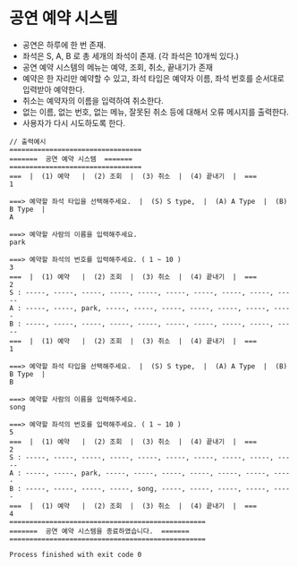 # 공연 예약 시스템
* 공연은 하루에 한 번 존재.
* 좌석은 S, A, B 로 총 세개의 좌석이 존재. (각 좌석은 10개씩 있다.)
* 공연 예약 시스템의 메뉴는 예약, 조회, 취소, 끝내기가 존재
* 예약은 한 자리만 예약할 수 있고, 좌석 타입은 예약자 이름, 좌석 번호를 순서대로 입력받아 예약한다.
* 취소는 예약자의 이름을 입력하여 취소한다.
* 없는 이름, 없는 번호, 없는 메뉴, 잘못된 취소 등에 대해서 오류 메시지를 출력한다.
* 사용자가 다시 시도하도록 한다. 

```
// 출력예시
=================================
=======  공연 예약 시스템  =======
=================================
===  |  (1) 예약   |  (2) 조회  |  (3) 취소  |  (4) 끝내기  |  ===
1

===> 예약할 좌석 타입을 선택해주세요.  |  (S) S type,  |  (A) A Type  |  (B) B Type  |
A

===> 예약할 사람의 이름을 입력해주세요.
park

===> 예약할 좌석의 번호를 입력해주세요. ( 1 ~ 10 )
3
===  |  (1) 예약   |  (2) 조회  |  (3) 취소  |  (4) 끝내기  |  ===
2
S : -----, -----, -----, -----, -----, -----, -----, -----, -----, -----
A : -----, -----, park, -----, -----, -----, -----, -----, -----, -----
B : -----, -----, -----, -----, -----, -----, -----, -----, -----, -----
===  |  (1) 예약   |  (2) 조회  |  (3) 취소  |  (4) 끝내기  |  ===
1

===> 예약할 좌석 타입을 선택해주세요.  |  (S) S type,  |  (A) A Type  |  (B) B Type  |
B

===> 예약할 사람의 이름을 입력해주세요.
song

===> 예약할 좌석의 번호를 입력해주세요. ( 1 ~ 10 )
5
===  |  (1) 예약   |  (2) 조회  |  (3) 취소  |  (4) 끝내기  |  ===
2
S : -----, -----, -----, -----, -----, -----, -----, -----, -----, -----
A : -----, -----, park, -----, -----, -----, -----, -----, -----, -----
B : -----, -----, -----, -----, song, -----, -----, -----, -----, -----
===  |  (1) 예약   |  (2) 조회  |  (3) 취소  |  (4) 끝내기  |  ===
4
=================================================
=======  공연 예약 시스템을 종료하였습니다.  =======
=================================================

Process finished with exit code 0

```
